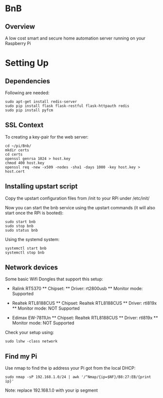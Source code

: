# BnB

## Overview
A low cost smart and secure home automation server running on your Raspberry Pi

# Setting Up

## Dependencies

Following are needed:

```
sudo apt-get install redis-server
sudo pip install flask flask-restful flask-httpauth redis
sudo pip install pyfcm
```

## SSL Context

To creating a key-pair for the web server:

```
cd ~/pi/Bnb/
mkdir certs
cd certs
openssl genrsa 1024 > host.key
chmod 400 host.key
openssl req -new -x509 -nodes -sha1 -days 1000 -key host.key > host.cert
```

## Installing upstart script
Copy the upstart configuration files from /init to your RPi under /etc/init/

Now you can start the bnb service using the upstart commands (it will also start once the RPi is booted):
```
sudo start bnb
sudo stop bnb
sudo status bnb
```

Using the systemd system:
```
systemctl start bnb
systemctl stop bnb
```

## Network devices

Some basic Wifi Dongles that support this setup:

* Ralink RT5370
** Chipset: 
** Driver: rt2800usb
** Monitor mode: Supported

* Realtek RTL8188CUS
** Chipset: Realtek RTL8188CUS
** Driver: rtl819x
** Monitor mode: NOT Supported

* Edimax EW-7811Un
** Chipset: Realtek RTL8188CUS
** Driver: rtl819x
** Monitor mode: NOT Supported

Check your setup using:
```
sudo lshw -class network
```

## Find my Pi
Use nmap to find the ip address your Pi got from the local DHCP:
```
sudo nmap -sP 192.168.1.0/24 | awk '/^Nmap/{ip=$NF}/B8:27:EB/{print ip}'
```
Note: replace 192.168.1.0 with your ip segment